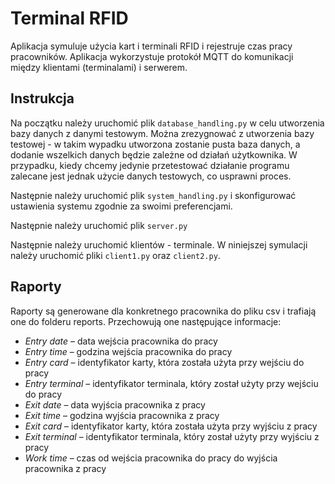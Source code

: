 # Terminal RFID

Aplikacja symuluje użycia kart i terminali RFID i rejestruje czas pracy pracowników. Aplikacja wykorzystuje protokół MQTT do komunikacji między klientami (terminalami) i serwerem.

## Instrukcja
Na początku należy uruchomić plik `database_handling.py` w celu utworzenia bazy danych z danymi testowym. Można zrezygnować z utworzenia bazy testowej - w takim wypadku utworzona zostanie pusta baza danych, a dodanie wszelkich danych będzie zależne od działań użytkownika. W przypadku, kiedy chcemy jedynie przetestować działanie programu zalecane jest jednak użycie danych testowych, co usprawni proces.

Następnie należy uruchomić plik `system_handling.py` i skonfigurować ustawienia systemu zgodnie za swoimi preferencjami.

Następnie należy uruchomić plik `server.py`

Następnie należy uruchomić klientów - terminale. W niniejszej symulacji należy uruchomić pliki `client1.py` oraz `client2.py`.

## Raporty

Raporty są generowane dla konkretnego pracownika do pliku csv i trafiają one do folderu reports. Przechowują one następujące informacje:

- *Entry date* – data wejścia pracownika do pracy
- *Entry time* – godzina wejścia pracownika do pracy
- *Entry card* – identyfikator karty, która została użyta przy wejściu do pracy
- *Entry terminal* – identyfikator terminala, który został użyty przy wejściu do pracy
- *Exit date* – data wyjścia pracownika z pracy
- *Exit time* – godzina wyjścia pracownika z pracy
- *Exit card* – identyfikator karty, która została użyta przy wyjściu z pracy
- *Exit terminal* – identyfikator terminala, który został użyty przy wyjściu z pracy
- *Work time* – czas od wejścia pracownika do pracy do wyjścia pracownika z pracy




